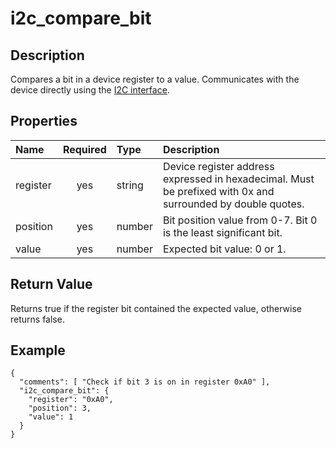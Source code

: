 # i2c_compare_bit

## Description

Compares a bit in a device register to a value. Communicates with the device
directly using the [I2C interface](i2c_interface.md).

## Properties

| Name     | Required | Type   | Description                                                                                                 |
| :------- | :------: | :----- | :---------------------------------------------------------------------------------------------------------- |
| register |   yes    | string | Device register address expressed in hexadecimal. Must be prefixed with 0x and surrounded by double quotes. |
| position |   yes    | number | Bit position value from 0-7. Bit 0 is the least significant bit.                                            |
| value    |   yes    | number | Expected bit value: 0 or 1.                                                                                 |

## Return Value

Returns true if the register bit contained the expected value, otherwise returns
false.

## Example

```
{
  "comments": [ "Check if bit 3 is on in register 0xA0" ],
  "i2c_compare_bit": {
    "register": "0xA0",
    "position": 3,
    "value": 1
  }
}
```
